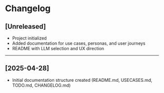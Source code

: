 # Changelog

## [Unreleased]
- Project initialized
- Added documentation for use cases, personas, and user journeys
- README with LLM selection and UX direction

---

## [2025-04-28]
- Initial documentation structure created (README.md, USECASES.md, TODO.md, CHANGELOG.md)
